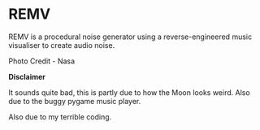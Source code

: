 # REMV

REMV is a procedural noise generator using a reverse-engineered music visualiser to create audio noise.

Photo Credit - Nasa

**Disclaimer**

It sounds quite bad, this is partly due to how the Moon looks weird. Also due to the buggy pygame music player.

Also due to my terrible coding.

